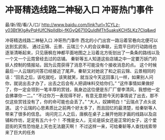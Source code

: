 # 冲哥精选线路二神秘入口 冲哥热门事件

最/新/观/看/入/口/ http://www.baidu.com/link?url=1CYLz-y03Bt1KIgAyPqHUfCNpIIdlbj-fKGyQ6710QuIdMTh5uaksKCH5LKz7CIq&wd

冲哥精选线路二神秘入口 冲哥热门事件
西北的小门出宫一路沿着官巷向北便可以达到玄武街。
    通过云锦、云景、云瑞三个人的会议串联，云霓平日的行动路线也逐渐清晰起来，只见唐枫在神都平面地图之上沿着北方街划出了一条条的路线以及一个又一个云霓曾经去过的店铺。
    秦斩等五人知道这些店铺之中一定要万妖门的妖人控制的情报站，因为云霓获得了消息不可能没有个接收消息的点。
    这个时候最后一人云瑞的问答已经接近了尾声，秦斩又对她说了和之前云锦、云景相同的话：“回去之后，该吃就吃，该笑就笑，就当没今天这回事儿一样，如果别人问你，就说出去才办了，出去之后会有人把调味料交给你们。”
    “这件事情如果做好了，你一定会领到一笔丰厚的赏钱，我身边这位便是东厂厂督李清风，我想他一定会拂罩你一二。”
    “不过你万一表现得不好，有意无意把今天的事情说了出去，那不仅这些赏钱没有了，你的命可能也会丢了。”
    “大人，奴婢明白！”云瑞点了点头说道。
    这个云瑞的心思素质比之前两个好太多了，而且回忆的最清楚，给秦斩等人带来了很多的信息。
    询问完三人之后，唐枫在桌子上展开他刚才画的线路以及店铺和作坊，足足有五六十个！
    不愧是女人，无论是妖女还是正常的女子，这个爱逛街的天性恐怕是上天也无法磨灭啊！
    不过这样一来，可给秦斩等人查找线索带来了巨大的任务
